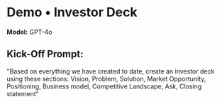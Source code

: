 # Demo • Investor Deck

**Model:** GPT-4o

## Kick-Off Prompt:

"Based on everything we have created to date, create an investor deck using these sections: Vision, Problem, Solution, Market Opportunity, Positioning, Business model, Competitive Landscape, Ask, Closing statement"
